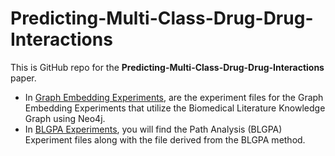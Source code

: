 # Predicting-Multi-Class-Drug-Drug-Interactions


This is GitHub repo for the **Predicting-Multi-Class-Drug-Drug-Interactions** paper.

- In [Graph Embedding Experiments](https://github.com/MariosVottas/Predicting-Multi-Class-Drug-Drug-Interactions/tree/main/Graph_Embedding_Experiments), are the experiment files for the Graph Embedding Experiments that utilize the Biomedical Literature Knowledge Graph using Neo4j.
- In [BLGPA Experiments](https://github.com/MariosVottas/Predicting-Multi-Class-Drug-Drug-Interactions/tree/main/BGLPA_Experiments), you will find the Path Analysis (BLGPA) Experiment files along with the file derived from the BLGPA method. 
